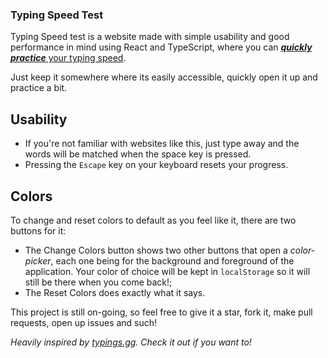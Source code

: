 ### Typing Speed Test

Typing Speed test is a website made with simple usability and good performance in mind using React and TypeScript, where you can [**_quickly practice_** your typing speed](https://justan0therdev.github.io/TypingSpeedTest/).

Just keep it somewhere where its easily accessible, quickly open it up and practice a bit.

## Usability
- If you're not familiar with websites like this, just type away and the words will be matched when the space key is pressed.
- Pressing the `Escape` key on your keyboard resets your progress.

## Colors
To change and reset colors to default as you feel like it, there are two buttons for it:
- The Change Colors button shows two other buttons that open a *color-picker*, each one being for the background and foreground of the application. Your color of choice will be kept in `localStorage` so it will still be there when you come back!;
- The Reset Colors does exactly what it says.



This project is still on-going, so feel free to give it a star, fork it, make pull requests, open up issues and such!

_Heavily inspired by [typings.gg](https://typings.gg). Check it out if you want to!_
